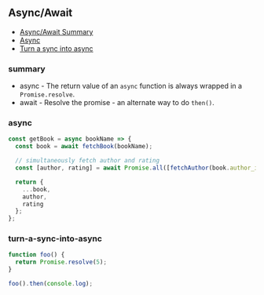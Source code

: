 ## Async/Await

* [Async/Await Summary](#summary)
* [Async](#async)
* [Turn a sync into async](#turn-a-sync-into-async)

### summary
* async - The return value of an `async` function is always wrapped in a `Promise.resolve`.
* await - Resolve the promise - an alternate way to do `then()`.

### async

```js
const getBook = async bookName => {
  const book = await fetchBook(bookName);

  // simultaneously fetch author and rating
  const [author, rating] = await Promise.all([fetchAuthor(book.author_id), fetchRating(book.id)]);

  return {
    ...book,
    author,
    rating
  };
};
```

### turn-a-sync-into-async

```js
function foo() {
  return Promise.resolve(5);
}

foo().then(console.log);
```
